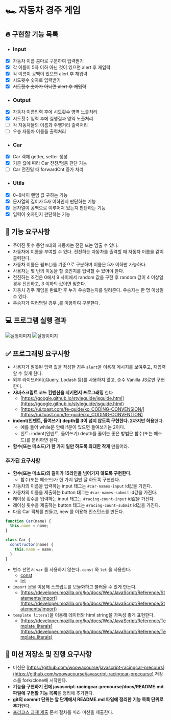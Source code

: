 # 🏎️ 자동차 경주 게임

## 🔥 구현할 기능 목록

- ### Input
- [x] 자동차 이름 콤마로 구분하여 입력받기
- [x] 각 이름이 5자 이하 아닌 것이 있으면 alert 후 재입력
- [x] 각 이름이 공백이 있으면 alert 후 재입력
- [x] 시도횟수 숫자로 입력받기
- [x] <del>시도횟수 숫자가 아니면 alert 후 재입력</del>

- ### Output
- [x] 자동차 이름입력 후에 시도횟수 영역 노출처리
- [x] 시도횟수 입력 후에 실행결과 영역 노출처리
- [ ] 각 자동차들의 이름과 주행거리 출력처리
- [ ] 우승 자동차 이름들 출력처리

- ### Car
- [x] Car 객체 getter, setter 생성
- [x] 기준 값에 따라 Car 전진/멈춤 판단 기능
- [ ] Car 전진일 때 forwardCnt 증가 처리

- ### Utils
- [x] 0~9사이 랜덤 값 구하는 기능
- [x] 문자열의 길이가 5자 이하인지 판단하는 기능
- [x] 문자열이 공백으로 이루어져 있는지 판단하는 기능
- [x] 입력이 숫자인지 판단하는 기능

## 🎯 기능 요구사항

- 주어진 횟수 동안 n대의 자동차는 전진 또는 멈출 수 있다.
- 자동차에 이름을 부여할 수 있다. 전진하는 자동차를 출력할 때 자동차 이름을 같이 출력한다.
- 자동차 이름은 쉼표(,)를 기준으로 구분하며 이름은 5자 이하만 가능하다.
- 사용자는 몇 번의 이동을 할 것인지를 입력할 수 있어야 한다.
- 전진하는 조건은 0에서 9 사이에서 random 값을 구한 후 random 값이 4 이상일 경우 전진하고, 3 이하의 값이면 멈춘다.
- 자동차 경주 게임을 완료한 후 누가 우승했는지를 알려준다. 우승자는 한 명 이상일 수 있다.
- 우승자가 여러명일 경우 ,를 이용하여 구분한다.

## 💻 프로그램 실행 결과

![실행이미지](images/result.gif)
![실행이미지](images/result.jpg)

## ✅ 프로그래밍 요구사항

- 사용자가 잘못된 입력 값을 작성한 경우 `alert`을 이용해 메시지를 보여주고, 재입력할 수 있게 한다.
- 외부 라이브러리(jQuery, Lodash 등)를 사용하지 않고, 순수 Vanilla JS로만 구현한다.
- **자바스크립트 코드 컨벤션을 지키면서 프로그래밍** 한다
  - [https://google.github.io/styleguide/jsguide.html](https://google.github.io/styleguide/jsguide.html)
  - [https://ui.toast.com/fe-guide/ko_CODING-CONVENSION/](https://ui.toast.com/fe-guide/ko_CODING-CONVENTION)
- **indent(인덴트, 들여쓰기) depth를 3이 넘지 않도록 구현한다. 2까지만 허용**한다.
  - 예를 들어 while문 안에 if문이 있으면 들여쓰기는 2이다.
  - 힌트: indent(인덴트, 들여쓰기) depth를 줄이는 좋은 방법은 함수(또는 메소드)를 분리하면 된다.
- **함수(또는 메소드)가 한 가지 일만 하도록 최대한 작게** 만들어라.

### 추가된 요구사항

- **함수(또는 메소드)의 길이가 15라인을 넘어가지 않도록 구현한다.**
  - 함수(또는 메소드)가 한 가지 일만 잘 하도록 구현한다.
- 자동차의 이름을 입력하는 input 태그는 `#car-names-input` id값을 가진다.
- 자동차의 이름을 제출하는 button 태그는 `#car-names-submit` id값을 가진다.
- 레이싱 횟수를 입력하는 input 태그는 `#racing-count-input` id값을 가진다.
- 레이싱 횟수을 제출하는 button 태그는 `#racing-count-submit` id값을 가진다.
- 다음 Car 객체를 만들고, new 를 이용해 인스턴스를 만든다.

```javascript
function Car(name) {
  this.name = name;
}

class Car {
  constructor(name) {
    this.name = name;
  }
}
```

- 변수 선언시 `var` 를 사용하지 않는다. `const` 와 `let` 을 사용한다.
  - [const](https://developer.mozilla.org/ko/docs/Web/JavaScript/Reference/Statements/const)
  - [let](https://developer.mozilla.org/ko/docs/Web/JavaScript/Reference/Statements/let)
- `import` 문을 이용해 스크립트를 모듈화하고 불러올 수 있게 만든다.
  - [https://developer.mozilla.org/ko/docs/Web/JavaScript/Reference/Statements/import](https://developer.mozilla.org/ko/docs/Web/JavaScript/Reference/Statements/import)
- `template literal`을 이용해 데이터와 html string을 가독성 좋게 표현한다.
  - [https://developer.mozilla.org/ko/docs/Web/JavaScript/Reference/Template_literals](https://developer.mozilla.org/ko/docs/Web/JavaScript/Reference/Template_literals)

## 📝 미션 저장소 및 진행 요구사항

- 미션은 [https://github.com/woowacourse/javascript-racingcar-precours](https://github.com/woowacourse/javascript-racingcar-precourse) 저장소를 fork/clone해 시작한다.
- **기능을 구현하기 전에 javascript-racingcar-precourse/docs/README.md 파일에 구현할 기능 목록**을 정리해 추가한다.
- **git의 commit 단위는 앞 단계에서 README.md 파일에 정리한 기능 목록 단위로 추가**한다.
- [프리코스 과제 제출](https://github.com/woowacourse/woowacourse-docs/tree/master/precourse) 문서 절차를 따라 미션을 제출한다.
